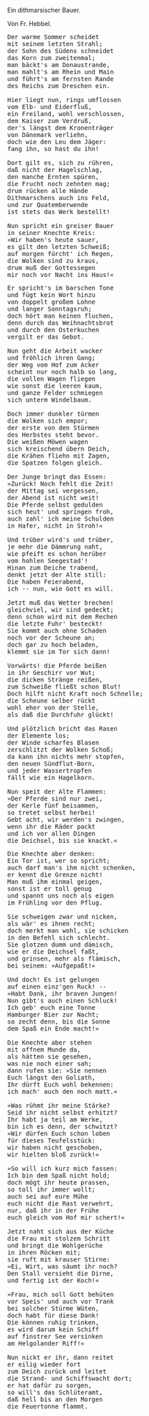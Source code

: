 <h>Ein dithmarsischer Bauer.</h>

<h>Von Fr. Hebbel.</h>

<pre>Der warme Sommer scheidet
mit seinem letzten Strahl;
der Sohn des Südens schneidet
das Korn zum zweitenmal;
man bäckt's am Donaustrande,
man mahlt's am Rhein und Main
und führt's am fernsten Rande
des Reichs zum Dreschen ein.

Hier liegt nun, rings umflossen
vom Elb- und Eiderfluß,
ein Freiland, wohl verschlossen,
dem Kaiser zum Verdruß,
der's längst dem Kronenträger
von Dänemark verliehn,
doch wie den Leu dem Jäger:
fang ihn, so hast du ihn!

Dort gilt es, sich zu rühren,
daß nicht der Hagelschlag,
den manche Ernten spüren,
die Frucht noch zehnten mag;
drum rücken alle Hände
Dithmarschens auch ins Feld,
und zur Quatemberwende
ist stets das Werk bestellt!

Nun spricht ein greiser Bauer
in seiner Knechte Kreis:
»Wir haben's heute sauer,
es gilt den letzten Schweiß;
auf morgen fürcht' ich Regen,
die Wolken sind zu kraus,
drum muß der Gottessegen
mir noch vor Nacht ins Haus!«</pre>
 
<pre>Er spricht's im barschen Tone
und fügt kein Wort hinzu
von doppelt großem Lohne
und langer Sonntagsruh;
doch hört man keinen fluchen,
denn durch das Weihnachtsbrot
und durch den Osterkuchen
vergilt er das Gebot.

Nun geht die Arbeit wacker
und fröhlich ihren Gang;
der Weg vom Hof zum Acker
scheint nur noch halb so lang,
die vollen Wagen fliegen
wie sonst die leeren kaum,
und ganze Felder schmiegen
sich unterm Windelbaum.

Doch immer dunkler türmen
die Wolken sich empor;
der erste von den Stürmen
des Herbstes steht bevor.
Die weißen Möwen wagen
sich kreischend übern Deich,
die Krähen fliehn mit Zagen,
die Spatzen folgen gleich.

Der Junge bringt das Essen:
»Zurück! Noch fehlt die Zeit!
der Mittag sei vergessen,
der Abend ist nicht weit!
Die Pferde selbst gedulden
sich heut' und springen froh,
auch zahl' ich meine Schulden
in Hafer, nicht in Stroh!«

Und trüber wird's und trüber,
je mehr die Dämmrung naht,
wie pfeift es schon herüber
vom hohlen Seegestad'!
Hinan zum Deiche trabend,
denkt jetzt der Alte still:
Die haben Feierabend,
ich -- nun, wie Gott es will.

Jetzt muß das Wetter brechen!
gleichviel, wir sind gedeckt;
denn schon wird mit dem Rechen
die letzte Fuhr' besteckt!
Sie kommt auch ohne Schaden
noch vor der Scheune an;
doch gar zu hoch beladen,
klemmt sie im Tor sich dann!

Vorwärts! die Pferde beißen
in ihr Geschirr vor Wut;
die dicken Stränge reißen,
zum Schweiße fließt schon Blut!
Doch hilft nicht Kraft noch Schnelle;
die Scheune selber rückt
wohl eher von der Stelle,
als daß die Durchfuhr glückt!

Und plötzlich bricht das Rasen
der Elemente los;
der Winde scharfes Blasen
zerschlitzt der Wolken Schoß;
da kann ihn nichts mehr stopfen,
den neuen Sündflut-Born,
und jeder Wassertropfen
fällt wie ein Hagelkorn.

Nun speit der Alte Flammen:
»Der Pferde sind nur zwei,
der Kerle fünf beisammen,
so tretet selbst herbei!
Gebt acht, wir werden's zwingen,
wenn ihr die Räder packt
und ich vor allen Dingen
die Deichsel, bis sie knackt.«</pre> 

<pre>Die Knechte aber denken:
Ein Tor ist, wer so spricht;
auch darf man's ihm nicht schenken,
er kennt die Grenze nicht!
Man muß ihm einmal geigen,
sonst ist er toll genug
und spannt uns noch als eigen
im Frühling vor den Pflug.

Sie schweigen zwar und nicken,
als wär' es ihnen recht;
doch merkt man wohl, sie schicken
in den Befehl sich schlecht.
Sie glotzen dumm und dämisch,
wie er die Deichsel faßt,
und grinsen, mehr als flämisch,
bei seinem: »Aufgepaßt!«

Und doch! Es ist gelungen
auf einen einz'gen Ruck! --
»Habt Dank, ihr braven Jungen!
Nun gibt's auch einen Schluck!
Ich geb' euch eine Tonne
Hamburger Bier zur Nacht;
so zecht denn, bis die Sonne
dem Spaß ein Ende macht!«

Die Knechte aber stehen
mit offnem Munde da,
als hätten sie gesehen,
was nie noch einer sah;
dann rufen sie: »Sie nennen
Euch längst den Goliath,
Ihr dürft Euch wohl bekennen:
ich mach' auch den noch matt.«

»Was rühmt ihr meine Stärke?
Seid ihr nicht selbst erhitzt?
Ihr habt ja teil am Werke,
bin ich es denn, der schwitzt?
»Wir dürfen Euch schon loben
für dieses Teufelsstück:
wir haben nicht geschoben,
wir hielten bloß zurück!«

»So will ich kurz mich fassen:
Ich bin dem Spaß nicht hold;
doch mögt ihr heute prassen,
so toll ihr immer wollt;
auch sei auf eure Mühe
euch nicht die Rast verwehrt,
nur, daß ihr in der Frühe
euch gleich vom Hof mir schert!«

Jetzt naht sich aus der Küche
die Frau mit stolzem Schritt
und bringt die Wohlgerüche
in ihren Röcken mit;
sie ruft mit krauser Stirne:
»Ei, Wirt, was säumt ihr noch?
Den Stall versieht die Dirne,
und fertig ist der Koch!«

»Frau, mich soll Gott behüten
vor Speis' und auch vor Trank
bei solcher Stürme Wüten,
doch habt für diese Dank!
Die können ruhig trinken,
es wird darum kein Schiff
auf finstrer See versinken
am Helgolander Riff!«

Nun nickt er ihr, dann reitet
er eilig wieder fort
zum Deich zurück und leitet
die Strand- und Schiffswacht dort;
er hat dafür zu sorgen,
so will's das Schlüteramt,
daß hell bis an den Morgen
die Feuertonne flammt.</pre> 

